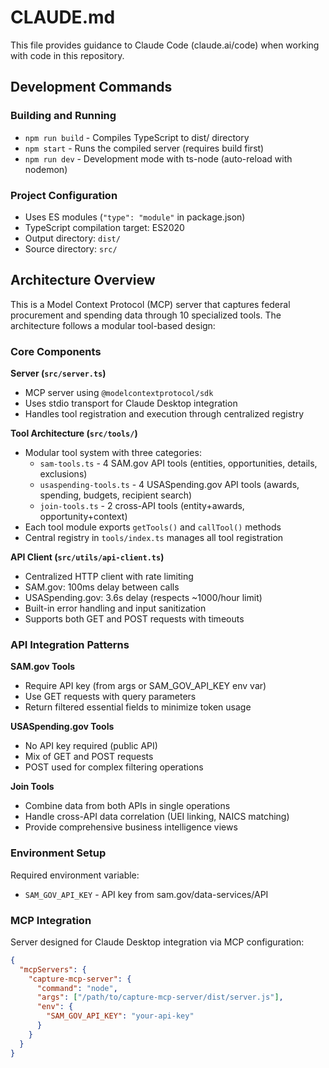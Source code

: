 # CLAUDE.md

This file provides guidance to Claude Code (claude.ai/code) when working with code in this repository.

## Development Commands

### Building and Running
- `npm run build` - Compiles TypeScript to dist/ directory
- `npm start` - Runs the compiled server (requires build first)
- `npm run dev` - Development mode with ts-node (auto-reload with nodemon)

### Project Configuration
- Uses ES modules (`"type": "module"` in package.json)
- TypeScript compilation target: ES2020
- Output directory: `dist/`
- Source directory: `src/`

## Architecture Overview

This is a Model Context Protocol (MCP) server that captures federal procurement and spending data through 10 specialized tools. The architecture follows a modular tool-based design:

### Core Components

**Server (`src/server.ts`)**
- MCP server using `@modelcontextprotocol/sdk`
- Uses stdio transport for Claude Desktop integration
- Handles tool registration and execution through centralized registry

**Tool Architecture (`src/tools/`)**
- Modular tool system with three categories:
  - `sam-tools.ts` - 4 SAM.gov API tools (entities, opportunities, details, exclusions)
  - `usaspending-tools.ts` - 4 USASpending.gov API tools (awards, spending, budgets, recipient search)
  - `join-tools.ts` - 2 cross-API tools (entity+awards, opportunity+context)
- Each tool module exports `getTools()` and `callTool()` methods
- Central registry in `tools/index.ts` manages all tool registration

**API Client (`src/utils/api-client.ts`)**
- Centralized HTTP client with rate limiting
- SAM.gov: 100ms delay between calls
- USASpending.gov: 3.6s delay (respects ~1000/hour limit)
- Built-in error handling and input sanitization
- Supports both GET and POST requests with timeouts

### API Integration Patterns

**SAM.gov Tools**
- Require API key (from args or SAM_GOV_API_KEY env var)
- Use GET requests with query parameters
- Return filtered essential fields to minimize token usage

**USASpending.gov Tools**
- No API key required (public API)
- Mix of GET and POST requests
- POST used for complex filtering operations

**Join Tools**
- Combine data from both APIs in single operations
- Handle cross-API data correlation (UEI linking, NAICS matching)
- Provide comprehensive business intelligence views

### Environment Setup

Required environment variable:
- `SAM_GOV_API_KEY` - API key from sam.gov/data-services/API

### MCP Integration

Server designed for Claude Desktop integration via MCP configuration:
```json
{
  "mcpServers": {
    "capture-mcp-server": {
      "command": "node",
      "args": ["/path/to/capture-mcp-server/dist/server.js"],
      "env": {
        "SAM_GOV_API_KEY": "your-api-key"
      }
    }
  }
}
```